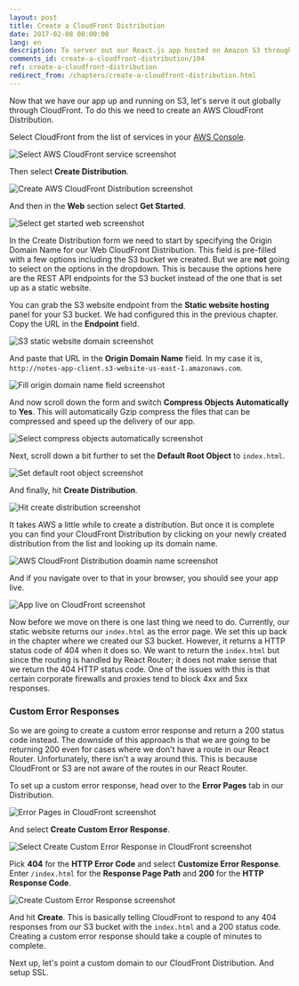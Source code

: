 ```yaml
---
layout: post
title: Create a CloudFront Distribution
date: 2017-02-08 00:00:00
lang: en
description: To server out our React.js app hosted on Amazon S3 through a CDN we are going to use CloudFront. We will create a CloudFront Distribution and point it to our S3 Bucket. We are also going to enable Gzip compression using the “Compress Objects Automatically” setting in the AWS console. And to ensure that our React.js app responds with the right HTTP headers, we will create a Custom Error Response.
comments_id: create-a-cloudfront-distribution/104
ref: create-a-cloudfront-distribution
redirect_from: /chapters/create-a-cloudfront-distribution.html
---
```


Now that we have our app up and running on S3, let's serve it out globally through CloudFront. To do this we need to create an AWS CloudFront Distribution.

Select CloudFront from the list of services in your [AWS Console](https://console.aws.amazon.com).

![Select AWS CloudFront service screenshot](/assets/select-cloudfront-service.png)

Then select **Create Distribution**.

![Create AWS CloudFront Distribution screenshot](/assets/create-cloudfront-distribution.png)

And then in the **Web** section select **Get Started**.

![Select get started web screenshot](/assets/select-get-started-web.png)

In the Create Distribution form we need to start by specifying the Origin Domain Name for our Web CloudFront Distribution. This field is pre-filled with a few options including the S3 bucket we created. But we are **not** going to select on the options in the dropdown. This is because the options here are the REST API endpoints for the S3 bucket instead of the one that is set up as a static website.

You can grab the S3 website endpoint from the **Static website hosting** panel for your S3 bucket. We had configured this in the previous chapter. Copy the URL in the **Endpoint** field.

![S3 static website domain screenshot](/assets/s3-static-website-domain.png)

And paste that URL in the **Origin Domain Name** field. In my case it is, `http://notes-app-client.s3-website-us-east-1.amazonaws.com`.

![Fill origin domain name field screenshot](/assets/fill-origin-domain-name-field.png)

And now scroll down the form and switch **Compress Objects Automatically** to **Yes**. This will automatically Gzip compress the files that can be compressed and speed up the delivery of our app.

![Select compress objects automatically screenshot](/assets/select-compress-objects-automatically.png)

Next, scroll down a bit further to set the **Default Root Object** to `index.html`.

![Set default root object screenshot](/assets/set-default-root-object.png)

And finally, hit **Create Distribution**.

![Hit create distribution screenshot](/assets/hit-create-distribution.png)

It takes AWS a little while to create a distribution. But once it is complete you can find your CloudFront Distribution by clicking on your newly created distribution from the list and looking up its domain name.

![AWS CloudFront Distribution doamin name screenshot](/assets/cloudfront-distribution-domain-name.png)

And if you navigate over to that in your browser, you should see your app live.

![App live on CloudFront screenshot](/assets/app-live-on-cloudfront.png)

Now before we move on there is one last thing we need to do. Currently, our static website returns our `index.html` as the error page. We set this up back in the chapter where we created our S3 bucket. However, it returns a HTTP status code of 404 when it does so. We want to return the `index.html` but since the routing is handled by React Router; it does not make sense that we return the 404 HTTP status code. One of the issues with this is that certain corporate firewalls and proxies tend to block 4xx and 5xx responses.

### Custom Error Responses

So we are going to create a custom error response and return a 200 status code instead. The downside of this approach is that we are going to be returning 200 even for cases where we don't have a route in our React Router. Unfortunately, there isn't a way around this. This is because CloudFront or S3 are not aware of the routes in our React Router.

To set up a custom error response, head over to the **Error Pages** tab in our Distribution.

![Error Pages in CloudFront screenshot](/assets/error-pages-in-cloudfront.png)

And select **Create Custom Error Response**.

![Select Create Custom Error Response in CloudFront screenshot](/assets/select-create-custom-error-response.png)

Pick **404** for the **HTTP Error Code** and select **Customize Error Response**. Enter `/index.html` for the **Response Page Path** and **200** for the **HTTP Response Code**.

![Create Custom Error Response screenshot](/assets/create-custom-error-response.png)

And hit **Create**. This is basically telling CloudFront to respond to any 404 responses from our S3 bucket with the `index.html` and a 200 status code. Creating a custom error response should take a couple of minutes to complete.

Next up, let's point a custom domain to our CloudFront Distribution. And setup SSL.
